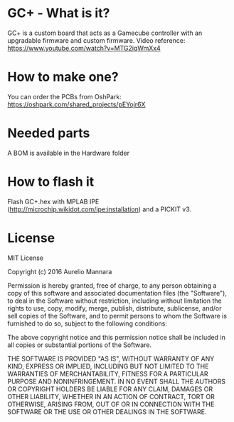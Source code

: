 # GC+ - What is it?
GC+ is a custom board that acts as a Gamecube controller with an upgradable firmware and custom firmware.
Video reference: https://www.youtube.com/watch?v=MTG2iqWmXx4

# How to make one?
You can order the PCBs from OshPark: https://oshpark.com/shared_projects/pEYojr6X

# Needed parts
A BOM is available in the Hardware folder

# How to flash it
Flash GC+.hex with MPLAB IPE (http://microchip.wikidot.com/ipe:installation) and a PICKIT v3.

# License

MIT License

Copyright (c) 2016 Aurelio Mannara

Permission is hereby granted, free of charge, to any person obtaining a copy
of this software and associated documentation files (the "Software"), to deal
in the Software without restriction, including without limitation the rights
to use, copy, modify, merge, publish, distribute, sublicense, and/or sell
copies of the Software, and to permit persons to whom the Software is
furnished to do so, subject to the following conditions:

The above copyright notice and this permission notice shall be included in all
copies or substantial portions of the Software.

THE SOFTWARE IS PROVIDED "AS IS", WITHOUT WARRANTY OF ANY KIND, EXPRESS OR
IMPLIED, INCLUDING BUT NOT LIMITED TO THE WARRANTIES OF MERCHANTABILITY,
FITNESS FOR A PARTICULAR PURPOSE AND NONINFRINGEMENT. IN NO EVENT SHALL THE
AUTHORS OR COPYRIGHT HOLDERS BE LIABLE FOR ANY CLAIM, DAMAGES OR OTHER
LIABILITY, WHETHER IN AN ACTION OF CONTRACT, TORT OR OTHERWISE, ARISING FROM,
OUT OF OR IN CONNECTION WITH THE SOFTWARE OR THE USE OR OTHER DEALINGS IN THE
SOFTWARE.